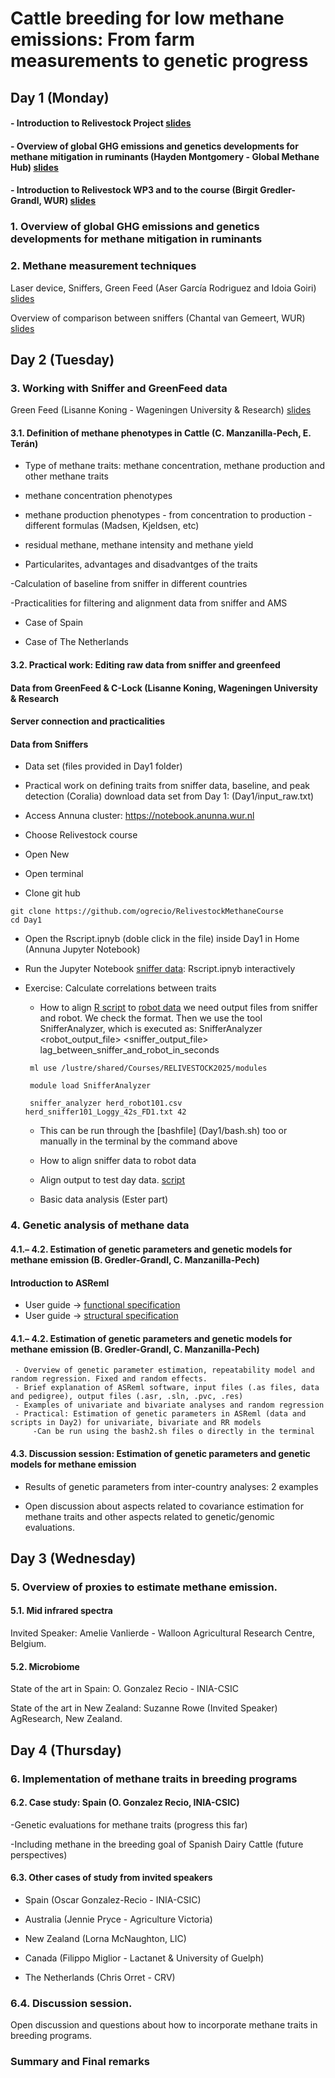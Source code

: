 # Cattle breeding for low methane emissions: From farm measurements to genetic progress

## Day 1 (Monday)

#### - Introduction to Relivestock Project [slides](slides/0.1.Re-Livestock.Breedingcourse.Intro.pdf)

#### - Overview of global GHG emissions and genetics developments for methane mitigation in ruminants (Hayden Montgomery - Global Methane Hub) [slides](slides/)

#### - Introduction to Relivestock WP3 and to the course (Birgit Gredler-Grandl, WUR) [slides](slides/0_Gredler.Introduction-Overview.pdf)

### 1. Overview of global GHG emissions and genetics developments for methane mitigation in ruminants

### 2. Methane measurement techniques 
    
Laser device, Sniffers, Green Feed (Aser García Rodriguez and Idoia Goiri) [slides](slides/Methane_measurement_techniques_CIHEAM.pdf)

Overview of comparison between sniffers (Chantal van Gemeert, WUR) [slides](slides/presentatie_sniffersv2.pdf)

## Day 2 (Tuesday)


### 3. Working with Sniffer and GreenFeed data

Green Feed (Lisanne Koning - Wageningen University & Research) [slides](slides/Presentation_GreenFeed_ReLivestock_LK.pdf)

#### 3.1. Definition of methane phenotypes in Cattle (C. Manzanilla-Pech, E. Terán)

  - Type of methane traits: methane concentration, methane production and other methane traits
  -    methane concentration phenotypes
  -    methane production phenotypes
            - from concentration to production
            - different formulas (Madsen, Kjeldsen, etc)
  -    residual methane, methane intensity and methane yield
  
  - Particularites, advantages and disadvantges of the traits
  
  -Calculation of baseline from sniffer in different countries
    
  -Practicalities for filtering and alignment data from sniffer and AMS
  
  - Case of Spain
    
  - Case of The Netherlands
  
#### 3.2. Practical work: Editing raw data from sniffer and greenfeed

#### Data from GreenFeed & C-Lock (Lisanne Koning, Wageningen University & Research

#### Server connection and practicalities

#### Data from Sniffers

  - Data set (files provided in Day1 folder)
  
  - Practical work on defining traits from sniffer data, baseline, and peak detection (Coralia)
  download data set from Day 1: (Day1/input_raw.txt)

 - Access Annuna cluster: https://notebook.anunna.wur.nl
 - Choose Relivestock course
 - Open New
 - Open terminal
 - Clone git hub 

````
git clone https://github.com/ogrecio/RelivestockMethaneCourse
cd Day1

````

- Open the Rscript.ipnyb (doble click in the file) inside Day1 in Home (Annuna Jupyter Notebook)
- Run the Jupyter Notebook [sniffer data](data/herd_sniffer101_Loggy_48sg.txt.zip): Rscript.ipnyb interactively
- Exercise: Calculate correlations between traits
  
  - How to align [R script](data/herd_sniffer101_Loggy_48sg.txt.zip) to [robot data](data/herd_robot101.csv)
  we need output files from sniffer and robot. We check the format. Then we use the tool SnifferAnalyzer, which is executed as:
SnifferAnalyzer <robot_output_file> <sniffer_output_file> lag_between_sniffer_and_robot_in_seconds
  
  ```
   ml use /lustre/shared/Courses/RELIVESTOCK2025/modules

   module load SnifferAnalyzer

   sniffer_analyzer herd_robot101.csv herd_sniffer101_Loggy_42s_FD1.txt 42
  ```
  
  -  This can be run through the [bashfile] (Day1/bash.sh) too or manually in the terminal by the command above
  - How to align sniffer data to robot data
  - Align output to test day data. [script](Day1/merge_sniffer_testday.ipynb)

  - Basic data analysis (Ester part)

### 4. Genetic analysis of methane data

#### 4.1.– 4.2. Estimation of genetic parameters and genetic models for methane emission (B. Gredler-Grandl, C. Manzanilla-Pech)

#### Introduction to ASReml
- User guide -> [functional specification](ASReml-4.2-Functional-Specification.pdf)
- User guide -> [structural specification](ASReml-4.2-Structural-Specification.pdf)

#### 4.1.– 4.2. Estimation of genetic parameters and genetic models for methane emission (B. Gredler-Grandl, C. Manzanilla-Pech)

     - Overview of genetic parameter estimation, repeatability model and random regression. Fixed and random effects.
     - Brief explanation of ASReml software, input files (.as files, data and pedigree), output files (.asr, .sln, .pvc, .res)
     - Examples of univariate and bivariate analyses and random regression
     - Practical: Estimation of genetic parameters in ASReml (data and scripts in Day2) for univariate, bivariate and RR models
         -Can be run using the bash2.sh files o directly in the terminal

#### 4.3. Discussion session: Estimation of genetic parameters and genetic models for methane emission

  - Results of genetic parameters from inter-country analyses: 2 examples
  
  - Open discussion about aspects related to covariance estimation for methane traits and other aspects related to genetic/genomic evaluations.

## Day 3 (Wednesday)

### 5. Overview of proxies to estimate methane emission.

#### 5.1. Mid infrared spectra

  Invited Speaker: Amelie Vanlierde - Walloon Agricultural Research Centre, Belgium.
    
#### 5.2. Microbiome 

   State of the art in Spain: O. Gonzalez Recio - INIA-CSIC
   
   State of the art in New Zealand: Suzanne Rowe (Invited Speaker) AgResearch, New Zealand.

## Day 4 (Thursday)

### 6. Implementation of methane traits in breeding programs 

#### 6.2. Case study: Spain (O. Gonzalez Recio, INIA-CSIC)

-Genetic evaluations for methane traits (progress this far)

-Including methane in the breeding goal of Spanish Dairy Cattle (future perspectives)

#### 6.3. Other cases of study from invited speakers 

- Spain (Oscar Gonzalez-Recio - INIA-CSIC) 

- Australia (Jennie Pryce - Agriculture Victoria)   
  
- New Zealand (Lorna McNaughton, LIC) 

- Canada (Filippo Miglior - Lactanet & University of Guelph) 

- The Netherlands (Chris Orret - CRV)
  
### 6.4. Discussion session. 

Open discussion and questions about how to incorporate methane traits in breeding programs.

### Summary and Final remarks



